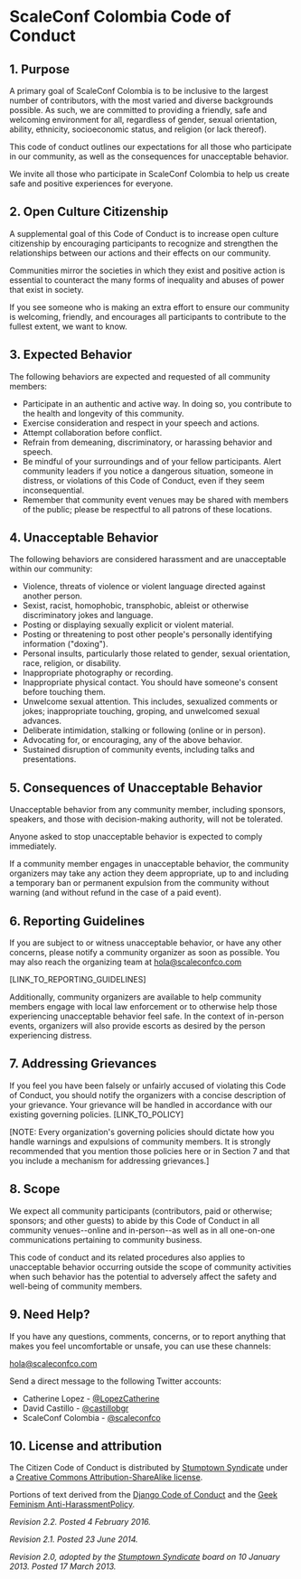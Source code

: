 # ScaleConf Colombia Code of Conduct

## 1. Purpose

A primary goal of ScaleConf Colombia is to be inclusive to the largest number of contributors, with
the most varied and diverse backgrounds possible. As such, we are committed to providing a friendly,
safe and welcoming environment for all, regardless of gender, sexual orientation, ability,
ethnicity, socioeconomic status, and religion (or lack thereof).

This code of conduct outlines our expectations for all those who participate in our community, as
well as the consequences for unacceptable behavior.

We invite all those who participate in ScaleConf Colombia to help us create safe and positive
experiences for everyone.

## 2. Open Culture Citizenship

A supplemental goal of this Code of Conduct is to increase open culture citizenship by encouraging
participants to recognize and strengthen the relationships between our actions and their effects on
our community.

Communities mirror the societies in which they exist and positive action is essential to counteract
the many forms of inequality and abuses of power that exist in society.

If you see someone who is making an extra effort to ensure our community is welcoming, friendly, and
encourages all participants to contribute to the fullest extent, we want to know.

## 3. Expected Behavior

The following behaviors are expected and requested of all community members:

  * Participate in an authentic and active way. In doing so, you contribute to the health and
    longevity of this community.
  * Exercise consideration and respect in your speech and actions.
  * Attempt collaboration before conflict.
  * Refrain from demeaning, discriminatory, or harassing behavior and speech.
  * Be mindful of your surroundings and of your fellow participants. Alert community leaders if you
    notice a dangerous situation, someone in distress, or violations of this Code of Conduct, even
    if they seem inconsequential.
  * Remember that community event venues may be shared with members of the public; please be
    respectful to all patrons of these locations.

## 4. Unacceptable Behavior

The following behaviors are considered harassment and are unacceptable within our community:

  * Violence, threats of violence or violent language directed against another person.
  * Sexist, racist, homophobic, transphobic, ableist or otherwise discriminatory jokes and language.
  * Posting or displaying sexually explicit or violent material.
  * Posting or threatening to post other people's personally identifying information ("doxing").
  * Personal insults, particularly those related to gender, sexual orientation, race, religion, or
    disability.
  * Inappropriate photography or recording.
  * Inappropriate physical contact. You should have someone's consent before touching them.
  * Unwelcome sexual attention. This includes, sexualized comments or jokes; inappropriate touching,
    groping, and unwelcomed sexual advances.
  * Deliberate intimidation, stalking or following (online or in person).
  * Advocating for, or encouraging, any of the above behavior.
  * Sustained disruption of community events, including talks and presentations.

## 5. Consequences of Unacceptable Behavior

Unacceptable behavior from any community member, including sponsors, speakers, and those with
decision-making authority, will not be tolerated.

Anyone asked to stop unacceptable behavior is expected to comply immediately.

If a community member engages in unacceptable behavior, the community organizers may take any action
they deem appropriate, up to and including a temporary ban or permanent expulsion from the community
without warning (and without refund in the case of a paid event).

## 6. Reporting Guidelines

If you are subject to or witness unacceptable behavior, or have any other concerns, please notify a
community organizer as soon as possible. You may also reach the organizing team at
[hola@scaleconfco.com](mailto://hola@scaleconfco.com)

[LINK_TO_REPORTING_GUIDELINES]

Additionally, community organizers are available to help community members engage with local law
enforcement or to otherwise help those experiencing unacceptable behavior feel safe. In the context
of in-person events, organizers will also provide escorts as desired by the person experiencing
distress.

## 7. Addressing Grievances

If you feel you have been falsely or unfairly accused of violating this Code of Conduct, you should
notify the organizers with a concise description of your grievance. Your grievance will be handled
in accordance with our existing governing policies. [LINK_TO_POLICY]

[NOTE: Every organization's governing policies should dictate how you handle warnings and expulsions
of community members. It is strongly recommended that you mention those policies here or in Section
7 and that you include a mechanism for addressing grievances.]

## 8. Scope

We expect all community participants (contributors, paid or otherwise; sponsors; and other guests)
to abide by this Code of Conduct in all community venues--online and in-person--as well as in all
one-on-one communications pertaining to community business.

This code of conduct and its related procedures also applies to unacceptable behavior occurring
outside the scope of community activities when such behavior has the potential to adversely affect
the safety and well-being of community members.

## 9. Need Help?

If you have any questions, comments, concerns, or to report anything that makes you feel
uncomfortable or unsafe, you can use these channels:

[hola@scaleconfco.com](mailto://hola@scaleconfco.com)

Send a direct message to the following Twitter accounts:
* Catherine Lopez - [@LopezCatherine](https://twitter.com/LopezCatherine)
* David Castillo - [@castillobgr](https://twitter.com/castillobgr)
* ScaleConf Colombia - [@scaleconfco](https://twitter.com/scaleconfco)

## 10. License and attribution

The Citizen Code of Conduct is distributed by [Stumptown Syndicate](http://stumptownsyndicate.org)
under a [Creative Commons Attribution-ShareAlike license](http://creativecommons.org/licenses/by-sa/3.0/).

Portions of text derived from the [Django Code of Conduct](https://www.djangoproject.com/conduct/)
and the [Geek Feminism Anti-HarassmentPolicy](http://geekfeminism.wikia.com/wiki/Conference_anti-harassment/Policy).

_Revision 2.2. Posted 4 February 2016._

_Revision 2.1. Posted 23 June 2014._

_Revision 2.0, adopted by the [Stumptown Syndicate](http://stumptownsyndicate.org) board on 10
January 2013. Posted 17 March 2013._
